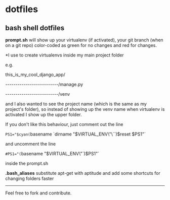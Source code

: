 dotfiles
========

bash shell dotfiles
--------

**prompt.sh** will show up your virtualenv (if activated), your git branch (when on a git repo) color-coded as green for no changes and red for changes.

*I use to create virtualenvs inside my main project folder

e.g.

this_is_my_cool_django_app/

--------------------------/manage.py

--------------------------/venv

and I also wanted to see the project name (which is the same as my project's folder), so instead of showing up the venv name when virtualenv is activated I show up the upper folder.

If you don't like this behaviour, just comment out the line

`PS1="$cyan(`basename \`dirname \"$VIRTUAL_ENV\"\``)$reset $PS1"`

and uncomment the line

`#PS1="(`basename \"$VIRTUAL_ENV\"`)$PS1"`

inside the prompt.sh

**.bash_aliases** substitute apt-get with aptitude and add some shortcuts for changing folders faster

--------
Feel free to fork and contribute.
